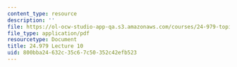 ```yaml
---
content_type: resource
description: ''
file: https://ol-ocw-studio-app-qa.s3.amazonaws.com/courses/24-979-topics-in-semantics-negative-polarity-items-fall-2018/800bba24632c35c67c50352c42efb523_MIT24_979F18_lec10.pdf
file_type: application/pdf
resourcetype: Document
title: 24.979 Lecture 10
uid: 800bba24-632c-35c6-7c50-352c42efb523
---
```

